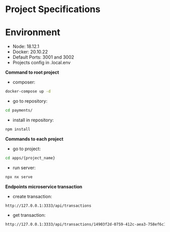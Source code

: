 # Project Specifications

# Environment

- Node: 18.12.1
- Docker: 20.10.22
- Default Ports: 3001 and 3002
- Projects config in .local.env

**Command to root project**
- composer: 
```bash
docker-compose up -d
```
- go to repository: 
```bash
cd payments/
```
- install in repository: 
```bash
npm install
```

**Commands to each project**
- go to project: 
```bash
cd apps/{project_name}
```
- run server:
```bash
npx nx serve
```

**Endpoints microservice transaction**
- create transaction: 
```bash
http://127.0.0.1:3333/api/transactions
```
- get transaction: 
```bash
http://127.0.0.1:3333/api/transactions/14903f2d-0759-412c-aea3-758ef6c170c6
```